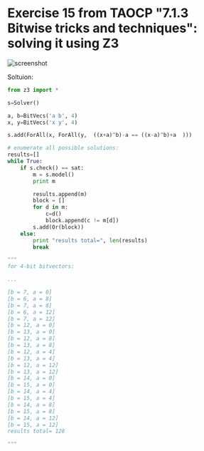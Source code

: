 # Exercise 15 from TAOCP "7.1.3 Bitwise tricks and techniques": solving it using Z3

![screenshot](https://raw.githubusercontent.com/DennisYurichev/random_notes/master/Z3/Knuth_7_1_3/exercise_15/page53.png)

Soltuion:

```python
from z3 import *

s=Solver()

a, b=BitVecs('a b', 4)
x, y=BitVecs('x y', 4)

s.add(ForAll(x, ForAll(y,  ((x+a)^b)-a == ((x-a)^b)+a  )))

# enumerate all possible solutions:
results=[]
while True:
    if s.check() == sat:
        m = s.model()
        print m

        results.append(m)
        block = []
        for d in m:
            c=d()
            block.append(c != m[d])
        s.add(Or(block))
    else:
        print "results total=", len(results)
        break

"""
for 4-bit bitvectors:

...

[b = 7, a = 0]
[b = 6, a = 8]
[b = 7, a = 8]
[b = 6, a = 12]
[b = 7, a = 12]
[b = 12, a = 0]
[b = 13, a = 0]
[b = 12, a = 8]
[b = 13, a = 8]
[b = 12, a = 4]
[b = 13, a = 4]
[b = 12, a = 12]
[b = 13, a = 12]
[b = 14, a = 0]
[b = 15, a = 0]
[b = 14, a = 4]
[b = 15, a = 4]
[b = 14, a = 8]
[b = 15, a = 8]
[b = 14, a = 12]
[b = 15, a = 12]
results total= 128

"""
```

